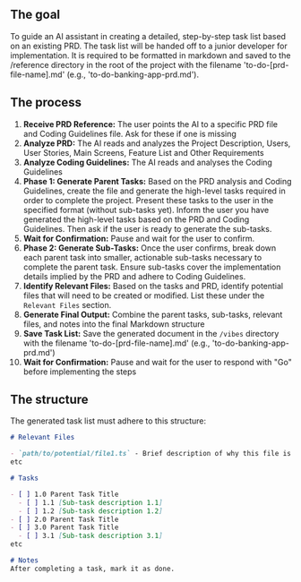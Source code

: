 ## The goal
To guide an AI assistant in creating a detailed, step-by-step task list based on an existing PRD. The task list will be handed off to a junior developer for implementation. It is required to be formatted in markdown and saved to the /reference directory in the root of the project with the filename 'to-do-[prd-file-name].md' (e.g., 'to-do-banking-app-prd.md').

## The process
1.  **Receive PRD Reference:** The user points the AI to a specific PRD file and Coding Guidelines file. Ask for these if one is missing
2.  **Analyze PRD:** The AI reads and analyzes the Project Description, Users, User Stories, Main Screens, Feature List and Other Requirements
3.  **Analyze Coding Guidelines:** The AI reads and analyses the Coding Guidelines
3.  **Phase 1: Generate Parent Tasks:** Based on the PRD analysis and Coding Guidelines, create the file and generate the high-level tasks required in order to complete the project. Present these tasks to the user in the specified format (without sub-tasks yet). Inform the user you have generated the high-level tasks based on the PRD and Coding Guidelines. Then ask if the user is ready to generate the sub-tasks.
4.  **Wait for Confirmation:** Pause and wait for the user to confirm.
5.  **Phase 2: Generate Sub-Tasks:** Once the user confirms, break down each parent task into smaller, actionable sub-tasks necessary to complete the parent task. Ensure sub-tasks cover the implementation details implied by the PRD and adhere to Coding Guidelines.
6.  **Identify Relevant Files:** Based on the tasks and PRD, identify potential files that will need to be created or modified. List these under the `Relevant Files` section.
7.  **Generate Final Output:** Combine the parent tasks, sub-tasks, relevant files, and notes into the final Markdown structure
8.  **Save Task List:** Save the generated document in the `/vibes` directory with the filename 'to-do-[prd-file-name].md' (e.g., 'to-do-banking-app-prd.md')
9.  **Wait for Confirmation:** Pause and wait for the user to respond with "Go" before implementing the steps

## The structure
The generated task list must adhere to this structure:
```markdown
# Relevant Files

- `path/to/potential/file1.ts` - Brief description of why this file is relevant (e.g., Contains the main component for this feature).
etc

# Tasks

- [ ] 1.0 Parent Task Title
  - [ ] 1.1 [Sub-task description 1.1]
  - [ ] 1.2 [Sub-task description 1.2]
- [ ] 2.0 Parent Task Title
- [ ] 3.0 Parent Task Title
  - [ ] 3.1 [Sub-task description 3.1]
etc

# Notes
After completing a task, mark it as done.
```
